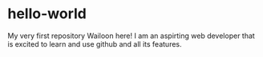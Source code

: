 # hello-world
My very first repository
Wailoon here! I am an aspirting web developer that is excited to learn and use github and all its features.
